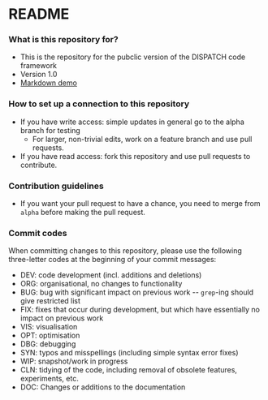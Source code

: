 # README #

### What is this repository for? ###

* This is the repository for the pubclic version of the DISPATCH code framework
* Version 1.0
* [Markdown demo](https://bitbucket.org/tutorials/markdowndemo)

### How to set up a connection to this repository ###

* If you have write access: simple updates in general go to the alpha branch for testing
    * For larger, non-trivial edits, work on a feature branch and use pull requests.
* If you have read access: fork this repository and use pull requests to contribute.

### Contribution guidelines ###

* If you want your pull request to have a chance, you need to merge from `alpha` before making the pull request.

### Commit codes ###

When committing changes to this repository, please use the following three-letter codes at the beginning of your commit messages:

* DEV: code development (incl. additions and deletions)
* ORG: organisational, no changes to functionality
* BUG: bug with significant impact on previous work -- `grep`-ing should give restricted list
* FIX: fixes that occur during development, but which have essentially no impact on previous work
* VIS: visualisation
* OPT: optimisation
* DBG: debugging
* SYN: typos and misspellings (including simple syntax error fixes)
* WIP: snapshot/work in progress
* CLN: tidying of the code, including removal of obsolete features, experiments, etc.
* DOC: Changes or additions to the documentation

